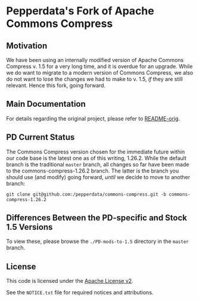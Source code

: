 <!---
 Licensed to the Apache Software Foundation (ASF) under one or more
 contributor license agreements.  See the NOTICE file distributed with
 this work for additional information regarding copyright ownership.
 The ASF licenses this file to You under the Apache License, Version 2.0
 (the "License"); you may not use this file except in compliance with
 the License.  You may obtain a copy of the License at

      http://www.apache.org/licenses/LICENSE-2.0

 Unless required by applicable law or agreed to in writing, software
 distributed under the License is distributed on an "AS IS" BASIS,
 WITHOUT WARRANTIES OR CONDITIONS OF ANY KIND, either express or implied.
 See the License for the specific language governing permissions and
 limitations under the License.
-->
Pepperdata's Fork of Apache Commons Compress
===================

Motivation
-------------

We have been using an internally modified version of Apache Commons Compress v. 1.5
for a very long time, and it is overdue for an upgrade.  While we do want to migrate to
a modern version of Commons Compress, we also do not want to lose the changes we had
to make to v. 1.5, _if_ they are still relevant.  Hence this fork, going forward.

Main Documentation
-------------

For details regarding the original project, please refer to [README-orig](./README-orig.md).

PD Current Status
--------------------------

The Commons Compress version chosen for the immediate future within our code base is the
latest one as of this writing, 1.26.2.  While the default branch is the traditional `master`
branch, all changes so far have been made to the commons-compress-1.26.2 branch.
The latter is the branch you should use (and modify) going forward, _until_ we decide to
move to another branch:

```shell
git clone git@github.com:/pepperdata/commons-compress.git -b commons-compress-1.26.2
```

Differences Between the PD-specific and Stock 1.5 Versions
--------

To view these, please browse the `./PD-mods-to-1.5` directory in the `master` branch.

License
-------

This code is licensed under the [Apache License v2](https://www.apache.org/licenses/LICENSE-2.0).

See the `NOTICE.txt` file for required notices and attributions.
